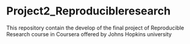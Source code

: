 # Project2_Reproducibleresearch
This repository contain the develop of the final project of Reproducible Research course in Coursera offered by Johns Hopkins university
